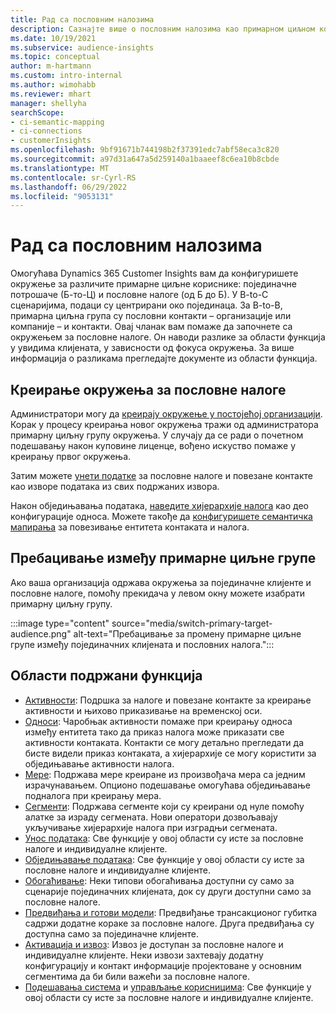 ```yaml
---
title: Рад са пословним налозима
description: Сазнајте више о пословним налозима као примарном циљном корисници у Dynamics 365 Customer Insights.
ms.date: 10/19/2021
ms.subservice: audience-insights
ms.topic: conceptual
author: m-hartmann
ms.custom: intro-internal
ms.author: wimohabb
ms.reviewer: mhart
manager: shellyha
searchScope:
- ci-semantic-mapping
- ci-connections
- customerInsights
ms.openlocfilehash: 9bf91671b744198b2f37391edc7abf58eca3c820
ms.sourcegitcommit: a97d31a647a5d259140a1baaeef8c6ea10b8cbde
ms.translationtype: MT
ms.contentlocale: sr-Cyrl-RS
ms.lasthandoff: 06/29/2022
ms.locfileid: "9053131"
---
```

# <a name="work-with-business-accounts"></a>Рад са пословним налозима

Омогућава Dynamics 365 Customer Insights вам да конфигуришете окружење за различите примарне циљне кориснике: појединачне потрошаче (Б-то-Ц) и пословне налоге (од Б до Б). У B-to-C сценаријима, подаци су центрирани око појединаца. За B-to-B, примарна циљна група су пословни контакти – организације или компаније – и контакти. Овај чланак вам помаже да започнете са окружењем за пословне налоге. Он наводи разлике за области функција у увидима клијената, у зависности од фокуса окружења. За више информација о разликама прегледајте документе из области функција. 

## <a name="create-an-environment-for-business-accounts"></a>Креирање окружења за пословне налоге

Администратори могу да [креирају окружење у постојећој организацији](create-environment.md). Корак у процесу креирања новог окружења тражи од администратора примарну циљну групу окружења. У случају да се ради о почетном подешавању након куповине лиценце, вођено искуство помаже у креирању првог окружења.

Затим можете [унети податке](data-sources.md) за пословне налоге и повезане контакте као изворе података из свих подржаних извора.

Након обједињавања података, [наведите хијерархије налога](relationships.md#set-up-account-hierarchies) као део конфигурације односа. Можете такође да [конфигуришете семантичка мапирања](semantic-mappings.md) за повезивање ентитета контаката и налога. 

## <a name="switch-between-primary-target-audience"></a>Пребацивање између примарне циљне групе

Ако ваша организација одржава окружења за појединачне клијенте и пословне налоге, помоћу прекидача у левом окну можете изабрати примарну циљну групу.

:::image type="content" source="media/switch-primary-target-audience.png" alt-text="Пребацивање за промену примарне циљне групе између појединачних клијената и пословних налога.":::

## <a name="supported-feature-areas"></a>Области подржани функција

- [Активности](activities.md): Подршка за налоге и повезане контакте за креирање активности и њихово приказивање на временској оси.
- [Односи](relationships.md): Чаробњак активности помаже при креирању односа између ентитета тако да приказ налога може приказати све активности контаката. Контакти се могу детаљно прегледати да бисте видели приказ контаката, а хијерархије се могу користити за обједињавање активности налога.
- [Мере](measures.md): Подржава мере креиране из произвођача мера са једним израчунавањем. Опционо подешавање омогућава обједињавање подналога при креирању мера.
- [Сегменти](segments.md): Подржава сегменте који су креирани од нуле помоћу алатке за израду сегмената. Нови оператори дозвољавају укључивање хијерархије налога при изградњи сегмената.
- [Унос података](data-sources.md): Све функције у овој области су исте за пословне налоге и индивидуалне клијенте.
- [Обједињавање података](data-unification.md): Све функције у овој области су исте за пословне налоге и индивидуалне клијенте.
- [Обогаћивање](enrichment-hub.md): Неки типови обогаћивања доступни су само за сценарије појединачних клијената, док су други доступни само за пословне налоге.
- [Предвиђања и готови модели](predictions-overview.md): Предвиђање трансакционог губитка садржи додатне кораке за пословне налоге. Друга предвиђања су доступна само за појединачне клијенте.
- [Активација и извоз](export-destinations.md): Извоз је доступан за пословне налоге и индивидуалне клијенте. Неки извози захтевају додатну конфигурацију и контакт информације пројектоване у основним сегментима да би били важећи за пословне налоге.
- [Подешавања система](system.md) и [управљање корисницима](permissions.md): Све функције у овој области су исте за пословне налоге и индивидуалне клијенте.

